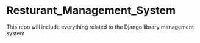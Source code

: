 # Resturant_Management_System
This repo will include everything related to the Django library management system
